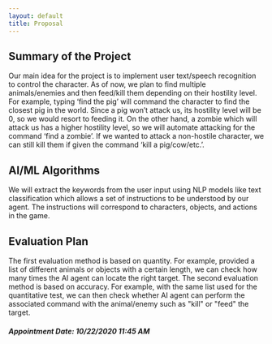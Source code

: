 ```yaml
---
layout: default 
title: Proposal 
---
```


<h2>Summary of the Project</h2>
 <p>Our main idea for the project is to implement user text/speech recognition to control	the character. As of now, we plan to find multiple animals/enemies and then feed/kill them depending on their hostility level. For example, typing ‘find the pig’ will command the character to find the closest pig in the world. Since a pig won’t attack us, its hostility level will be 0, so we would resort to feeding it. On the other hand, a zombie which will attack us has a higher hostility level, so we will automate attacking for the command ‘find a zombie’. If we wanted to attack a non-hostile character, we can still kill them if given the command ‘kill a pig/cow/etc.’.</p>

 <h2>AI/ML Algorithms</h2>
 <p>We will extract the keywords from the user input using NLP models like text classification which allows a set of instructions to be understood by our agent. The instructions will correspond to characters, objects, and actions in the game.</p>

 <h2>Evaluation Plan</h2>
 <p>The first evaluation method is based on quantity. For example, provided a list of different animals or objects with a certain length, we can check how many times the AI agent can locate the right target. The second evaluation method is based on accuracy. For example, with the same list used for the quantitative test, we can then check whether AI agent can perform the associated command with the animal/enemy such as "kill" or "feed" the target.</p>

 <h5>Appointment Date: 10/22/2020 11:45 AM</h5>
